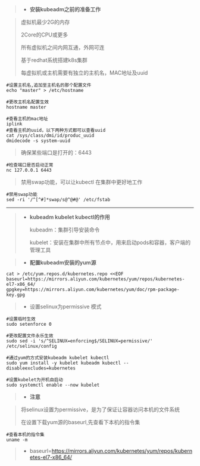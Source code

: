 > - **安装kubeadm之前的准备工作**



> 虚拟机最少2G的内存
>
> 2Core的CPU或更多
>
> 所有虚拟机之间内网互通，外网可连
>
> 基于redhat系统搭建k8s集群
>
> 每虚拟机或主机需要有独立的主机名，MAC地址及uuid

```shell
#设置主机名,追加至主机名的那个配置文件
echo "master" > /etc/hostname

#更改主机名配置生效
hostname master

#查看主机的mac地址
iplink 
#查看主机的uuid，以下两种方式都可以查看uuid
cat /sys/class/dmi/id/produc_uuid 
dmidecode -s system-uuid   

```



> 确保某些端口是打开的：6443

```shell
#检查端口是否启动正常
nc 127.0.0.1 6443 
```



> 禁用swap功能，可以让kubectl 在集群中更好地工作

```shell
#禁用swap功能
sed -ri '/^[^#]*swap/s@^@#@' /etc/fstab

```



---



> - **kubeadm kubelet  kubectl的作用**
>
>   kubeadm：集群引导安装命令
>
>   kubelet：安装在集群中所有节点中，用来启动pods和容器，客户端的管理工具



> - **配置kubeadm安装的yum源**



```shell
cat > /etc/yum.repos.d/kubernetes.repo <<EOF
baseurl=https://mirrors.aliyun.com/kubernetes/yum/repos/kubernetes-el7-x86_64/
gpgkey=https://mirrors.aliyun.com/kubernetes/yum/doc/rpm-package-key.gpg

```

> - 设置selinux为permissive 模式

```shell
#设置临时生效
sudo setenforce 0

#更改配置文件永乐生效
sudo sed -i 's/^SELINUX=enforcing$/SELINUX=permissive/' /etc/selinux/config

#通过yum的方式安装kubeadm kubelet kubectl 
sudo yum install -y kubelet kubeadm kubectl --disableexcludes=kubernetes

#设置kubelet为开机自启动
sudo systemctl enable --now kubelet
```



> - **注意**

> 将selinux设置为permissive，是为了保证让容器访问本机的文件系统
>
> 在设置下载yum源的baseurl,先查看下本机的指令集

```shell
#查看本机的指令集
uname -m 
```

> - baseurl=https://mirrors.aliyun.com/kubernetes/yum/repos/kubernetes-el7-x86_64/


